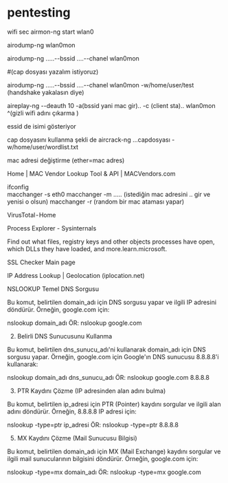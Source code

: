 # pentesting

wifi sec
airmon-ng start wlan0

airodump-ng wlan0mon

airodump-ng .....--bssid ....--chanel wlan0mon

#(cap dosyası yazalım istiyoruz)

airodump-ng .....--bssid ....--chanel wlan0mon -w/home/user/test 
(handshake yakalasın diye)

aireplay-ng --deauth 10 -a(bssid yani mac gir).. -c (client sta).. wlan0mon
^(gizli wifi adını çıkarma )

essid de isimi gösteriyor

cap dosyasını kullanma şekli de 
aircrack-ng ...capdosyası -w/home/user/wordlist.txt



mac adresi değiştirme (ether=mac adres)


Home | MAC Vendor Lookup Tool & API | MACVendors.com

ifconfig     
macchanger -s eth0
macchanger -m ..... (istediğin mac adresini .. gir ve yenisi o olsun)
macchanger -r (random bir mac ataması yapar)

VirusTotal - Home

Process Explorer - Sysinternals

Find out what files, registry keys and other objects processes have open, which DLLs they have loaded, and more.learn.microsoft.

SSL Checker Main page

IP Address Lookup | Geolocation (iplocation.net)

NSLOOKUP
Temel DNS Sorgusu

Bu komut, belirtilen domain_adı için DNS sorgusu yapar ve ilgili IP adresini döndürür. Örneğin, google.com için:

nslookup domain_adı
ÖR:
nslookup google.com

2. Belirli DNS Sunucusunu Kullanma

Bu komut, belirtilen dns_sunucu_adı'ni kullanarak domain_adı için DNS sorgusu yapar. Örneğin, google.com için Google'ın DNS sunucusu 8.8.8.8'i kullanarak:

nslookup domain_adı dns_sunucu_adı
ÖR:
nslookup google.com 8.8.8.8

3. PTR Kaydını Çözme (IP adresinden alan adını bulma)
   
Bu komut, belirtilen ip_adresi için PTR (Pointer) kaydını sorgular ve ilgili alan adını döndürür. Örneğin, 8.8.8.8 IP adresi için:

nslookup -type=ptr ip_adresi
ÖR:
nslookup -type=ptr 8.8.8.8

5. MX Kaydını Çözme (Mail Sunucusu Bilgisi)
   
Bu komut, belirtilen domain_adı için MX (Mail Exchange) kaydını sorgular ve ilgili mail sunucularının bilgisini döndürür. Örneğin, google.com için:

nslookup -type=mx domain_adı
ÖR:
nslookup -type=mx google.com
